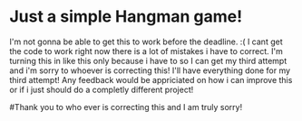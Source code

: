 # Just a simple Hangman game!
I'm not gonna be able to get this to work before the deadline. :(
I cant get the code to work right now there is a lot of mistakes i have to correct.
I'm turning this in like this only because i have to so I can get my third attempt and i'm sorry to whoever is correcting this!
I'll have everything done for my third attempt!
Any feedback would be appriciated on how i can improve this or if i just should do a completly different project!

#Thank you to who ever is correcting this and I am truly sorry!